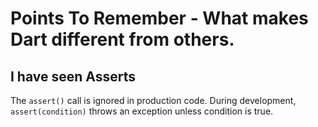 #  Points To Remember - What makes Dart different from others.

## I have seen Asserts

The ```assert()``` call is ignored in production code. During development, ```assert(condition)``` throws an exception unless condition is true. 

